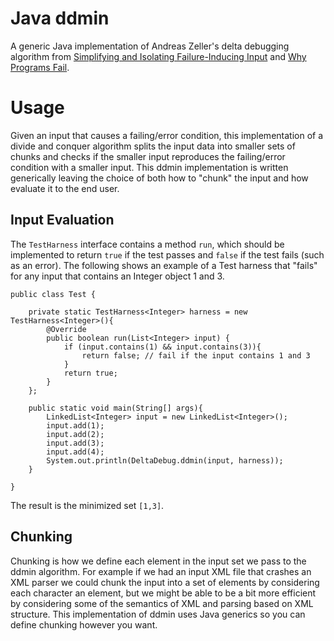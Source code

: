 # Java ddmin
A generic Java implementation of Andreas Zeller's delta debugging algorithm from [Simplifying and Isolating Failure-Inducing Input](https://www.st.cs.uni-saarland.de/papers/tse2002/tse2002.pdf) and [Why Programs Fail](http://www.whyprogramsfail.com/).

# Usage
Given an input that causes a failing/error condition, this implementation of a divide and conquer algorithm splits the input data into smaller sets of chunks and checks if the smaller input reproduces the failing/error condition with a smaller input. This ddmin implementation is written generically leaving the choice of both how to "chunk" the input and how evaluate it to the end user.

## Input Evaluation
The `TestHarness` interface contains a method `run`, which should be implemented to return `true` if the test passes and `false` if the test fails (such as an error). The following shows an example of a Test harness that "fails" for any input that contains an Integer object 1 and 3. 

	public class Test {
	
		private static TestHarness<Integer> harness = new TestHarness<Integer>(){
			@Override
			public boolean run(List<Integer> input) {
				if (input.contains(1) && input.contains(3)){
					return false; // fail if the input contains 1 and 3
				}
				return true;
			}
		};
		
		public static void main(String[] args){
			LinkedList<Integer> input = new LinkedList<Integer>();
			input.add(1);
			input.add(2);
			input.add(3);
			input.add(4);
			System.out.println(DeltaDebug.ddmin(input, harness));
		}
		
	}

The result is the minimized set `[1,3]`.

## Chunking
Chunking is how we define each element in the input set we pass to the ddmin algorithm.  For example if we had an input XML file that crashes an XML parser we could chunk the input into a set of elements by considering each character an element, but we might be able to be a bit more efficient by considering some of the semantics of XML and parsing based on XML structure. This implementation of ddmin uses Java generics so you can define chunking however you want.

